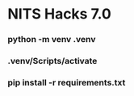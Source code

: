 # NITS Hacks 7.0

### python -m venv .venv
### .venv/Scripts/activate
### pip install -r requirements.txt
